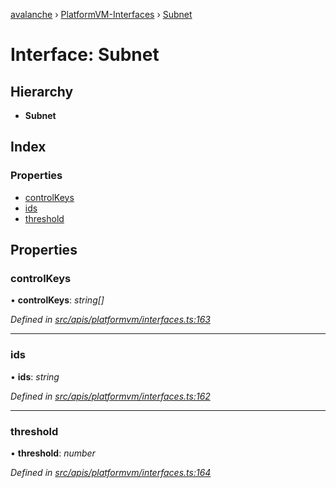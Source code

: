 [avalanche](../README.md) › [PlatformVM-Interfaces](../modules/platformvm_interfaces.md) › [Subnet](platformvm_interfaces.subnet.md)

# Interface: Subnet

## Hierarchy

* **Subnet**

## Index

### Properties

* [controlKeys](platformvm_interfaces.subnet.md#controlkeys)
* [ids](platformvm_interfaces.subnet.md#ids)
* [threshold](platformvm_interfaces.subnet.md#threshold)

## Properties

###  controlKeys

• **controlKeys**: *string[]*

*Defined in [src/apis/platformvm/interfaces.ts:163](https://github.com/ava-labs/avalanchejs/blob/ca67b81/src/apis/platformvm/interfaces.ts#L163)*

___

###  ids

• **ids**: *string*

*Defined in [src/apis/platformvm/interfaces.ts:162](https://github.com/ava-labs/avalanchejs/blob/ca67b81/src/apis/platformvm/interfaces.ts#L162)*

___

###  threshold

• **threshold**: *number*

*Defined in [src/apis/platformvm/interfaces.ts:164](https://github.com/ava-labs/avalanchejs/blob/ca67b81/src/apis/platformvm/interfaces.ts#L164)*
